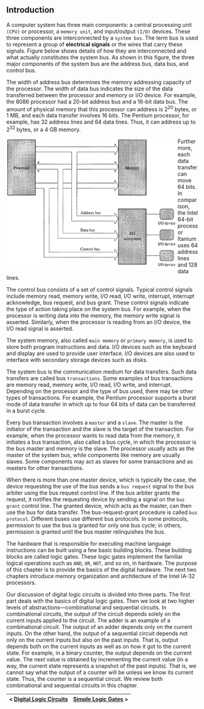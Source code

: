 ## Introduction

A computer system has three main components: a central processing unit `(CPU)` or processor, a `memory unit`, and input/output `(I/O)` devices. These three components are interconnected by a `system bus`. The term bus is used to represent a group of **electrical signals** or the wires that carry these signals. Figure below shows details of how they are interconnected and what actually constitutes the system bus. As shown in this figure, the three major components of the system bus are the address bus, data bus, and control bus.

The width of address bus determines the memory addressing capacity of the processor. The width of data bus indicates the size of the data transferred between the processor and memory or I/O device. For example, the 8086 processor had a 20-bit address bus and a 16-bit data bus. The amount of physical memory that this processor can address is 2<sup>20</sup> bytes, or 1 MB, and each data transfer involves 16 bits. The Pentium processor, for example, has 32 address lines and 64 data lines. Thus, it can address up to 2<sup>32</sup> bytes, or a 4 GB memory.

<img align="left" src="https://github.com/romuro-pauliv/Introduction-to-Assembly/blob/main/Part%20II%20-%20Computer%20Organization/static/Simplified%20block%20diagram%20of%20a%20computer%20system.png?raw=true" alt="drawing" width="450"/>

Furthermore, each data transfer can move 64 bits. In comparison, the Intel 64-bit processor Itanium uses 64 address lines and 128 data lines.

The control bus consists of a set of control signals. Typical control signals include memory read, memory write, I/O read, I/O write, interrupt, interrupt acknowledge, bus request, and bus grant. These control signals indicate the type of action taking place on the system bus. For example, when the processor is writing data into the memory, the memory write signal is asserted. Similarly, when the processor is reading from an I/O device, the I/O read signal is asserted.

The system memory, also called `main memory` or `primary memory`, is used to store both program instructions and data. I/O devices such as the keyboard and display are used to provide user interface. I/O devices are also used to interface with secondary storage devices such as disks.

The system bus is the communication medium for data transfers. Such data transfers are called bus `transactions`. Some examples of bus transactions are memory read, memory write, I/O read, I/O write, and interrupt. Depending on the processor and the type of bus used, there may be other types of transactions. For example, the Pentium processor supports a burst mode of data transfer in which up to four 64 bits of data can be 
transferred in a burst cycle.

Every bus transaction involves a `master` and a `slave`. The master is the initiator of the transaction and the slave is the target of the transaction. For example, when the processor wants to read data from the memory, it initiates a bus transaction, also called a bus cycle, in which the processor is the bus master and memory is the slave. The processor usually acts as the master of the system bus, while components like memory are usually slaves. Some components may act as slaves for some transactions and as masters for other transactions.

When there is more than one master device, which is typically the case, the device requesting the use of the bus sends a `bus request` signal to the bus arbiter using the bus request control line. If the bus arbiter grants the request, it notifies the requesting device by sending a signal on the `bus grant` control line. The granted device, which acts as the master, can then use the bus for data transfer. The bus-request-grant procedure is called `bus protocol`. Different buses use different bus
protocols. In some protocols, permission to use the bus is granted for only one bus cycle; in others, permission is granted until the bus master relinquishes the bus.

The hardware that is responsible for executing machine language instructions can be built
using a few basic building blocks. These building blocks are called logic gates. These logic gates implement the familiar logical operations such as `AND`, `OR`, `NOT`, and so on, in hardware. The purpose of this chapter is to provide the basics of the digital hardware. The next two chapters introduce memory organization and architecture of the Intel IA-32 processors.

Our discussion of digital logic circuits is divided into three parts. The first part deals with the basics of digital logic gates. Then we look at two higher levels of abstractions—combinational and sequential circuits. In combinational circuits, the output of the circuit depends solely on the current inputs applied to the circuit. The adder is an example of a combinational circuit. The output of an adder depends only on the current inputs. On the other hand, the output of a sequential circuit depends not only on the current inputs but also on the past inputs. That is, output depends both on the current inputs as well as on how it got to the current state. For example, in a binary counter, the output depends on the current value. The next value is obtained by incrementing the current value (in a way, the current state represents a snapshot of the past inputs). That is, we cannot say what the output of a counter will be unless we know its current state. Thus, the counter is a sequential circuit. We review both combinational and sequential circuits in this chapter.

| < [Digital Logic Circuits](https://github.com/romuro-pauliv/Introduction-to-Assembly/blob/main/Part%20II%20-%20Computer%20Organization/a1%20-%20Digital%20Logic%20Circuits.md) | [Simple Logic Gates](https://github.com/romuro-pauliv/Introduction-to-Assembly/blob/main/Part%20II%20-%20Computer%20Organization/a3%20-%20Simple%20Logic%20Gates.md) > |
| -|-|

